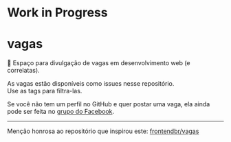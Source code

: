 # Work in Progress

# vagas

🏢 Espaço para divulgação de vagas em desenvolvimento web (e correlatas).

As vagas estão disponíveis como issues nesse repositório.<br>
Use as tags para filtra-las.

Se você não tem um perfil no GitHub e quer postar uma vaga, ela ainda pode ser feita no [grupo do Facebook](https://www.facebook.com/groups/desenvolvimentoweb/).

---
Menção honrosa ao repositório que inspirou este: [frontendbr/vagas](https://github.com/frontendbr/vagas)

